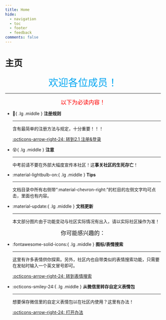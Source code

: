 ```yaml
---
title: Home
hide:
  - navigation
  - toc
  - footer
  - feedback
comments: false
---
```

# 主页

<center><font  color= #02A6F2 size=6>欢迎各位成员！</font></center>

---

<center><font  color= "red" size=4>以下为必读内容！</font></center>

<div class="grid cards" markdown>

-   :pencil:{ .lg .middle } __注册规则__

    ---
	含有最简单的注册方法与规定，十分重要！！！
	
    [:octicons-arrow-right-24: 转到2.1 注册&登录](/basic/2.1.%E6%B3%A8%E5%86%8C%26%E7%99%BB%E5%BD%95.html)

-   :dizzy_face:{ .lg .middle } __注意__

    ---
	中考前请不要在外部大幅度宣传本社区！这**事关社区的生死存亡**！

-   :material-lightbulb-on:{ .lg .middle } __Tips__

    ---

    文档目录中所有右侧带“:material-chevron-right:”的栏目的左侧文字均可点击，里面也有内容。

-   :material-update:{ .lg .middle } __文档更新__

    ---

    本文部分图片由于功能变动与社区实际情况有出入，请以实际社区操作为准！
</div>

<center><font   size=4>你可能感兴趣的：</font></center>

<div class="grid cards" markdown>

-   :fontawesome-solid-icons:{ .lg .middle } __图标/表情搜索__

    ---

    这里有许多表情供你探索。另外，社区内也自带类似的表情搜索功能，只需要在发帖时输入一个英文冒号即可。

    [:octicons-arrow-right-24: 转到表情搜索](/info/iconsearch.html)

-   :octicons-smiley-24:{ .lg .middle } __从微信里转存自定义表情包__

	---
	想要保存微信里的自定义表情包以在社区内使用？这里有办法！

	[:octicons-arrow-right-24: 打开办法](/info/4.2.%E8%BD%AC%E5%AD%98%E8%A1%A8%E6%83%85%E5%8C%85.html)
	
</div>










